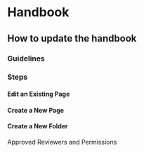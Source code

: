# Handbook

## How to update the handbook

### Guidelines

### Steps

#### Edit an Existing Page

#### Create a New Page

#### Create a New Folder

Approved Reviewers and Permissions

